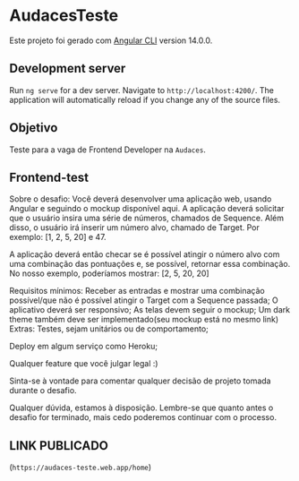 # AudacesTeste

Este projeto foi gerado com  [Angular CLI](https://github.com/angular/angular-cli) version 14.0.0.

## Development server

Run `ng serve` for a dev server. Navigate to `http://localhost:4200/`. The application will automatically reload if you change any of the source files.

## Objetivo

Teste para a vaga de Frontend Developer na `Audaces`.

## Frontend-test

Sobre o desafio:
Você deverá desenvolver uma aplicação web, usando Angular e seguindo o mockup disponível aqui.
A aplicação deverá solicitar que o usuário insira uma série de números, chamados de Sequence. Além disso, o usuário irá inserir um número alvo, chamado de Target. Por exemplo: [1, 2, 5, 20] e 47.

A aplicação deverá então checar se é possível atingir o número alvo com uma combinação das pontuações e, se possível, retornar essa combinação.
No nosso exemplo, poderíamos mostrar: [2, 5, 20, 20]

Requisitos mínimos:
Receber as entradas e mostrar uma combinação possível/que não é possível atingir o Target com a Sequence passada;
O aplicativo deverá ser responsivo;
As telas devem seguir o mockup;
Um dark theme também deve ser implementado(seu mockup está no mesmo link)
Extras:
Testes, sejam unitários ou de comportamento;

Deploy em algum serviço como Heroku;

Qualquer feature que você julgar legal :)

Sinta-se à vontade para comentar qualquer decisão de projeto tomada durante o desafio.

Qualquer dúvida, estamos à disposição. Lembre-se que quanto antes o desafio for terminado, mais cedo poderemos continuar com o processo.

## LINK PUBLICADO

(`https://audaces-teste.web.app/home`)


